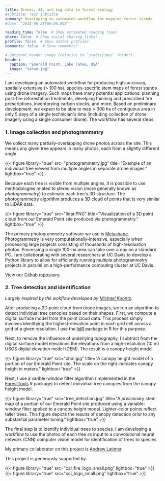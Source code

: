 ```yaml
---
title: Drones, AI, and big data in forest ecology
#subtitle: Test subtitle
summary: Developing an automated workflow for mapping forest stands
#date: "2018-06-28T00:00:00Z"

reading_time: false  # Show estimated reading time?
share: false  # Show social sharing links?
profile: false  # Show author profile?
comments: false  # Show comments?

# Optional header image (relative to `static/img/` folder).
header:
  caption: "Emerald Point, Lake Tahoe, USA"
  image: "tahoe.jpg"
---
```


I am developing an automated workflow for producing high-accuracy, spatially extensive (> 100 ha), species-specific stem maps of forest stands using drone imagery. Such maps have many potential applications: planning post-fire reforestation treatments, develping thinning and prescribed fire prescriptions, inventorying carbon stocks, and more. Based on preliminary development, we expect to be able to map > 300 ha of contiguous area in only 5 days of a single technician's time (including collection of drone imagery using a single consumer drone). The workflow has several steps:

### 1. Image collection and photogrammetry

We collect many partially-overlapping drone photos across the site. This means any given tree appears in many photos, each from a slightly different angle.

{{< figure library="true" src="photogrammetry.jpg" title="Example of an individual tree viewed from multiple angles in separate drone images." lightbox="true" >}}

Because each tree is visible from multiple angles, it is possible to use methodologies related to stereo vision (more generally known as *photogrammetry*) to estimate each tree's 3D structure. The photogrammetry algorithm produces a 3D cloud of points that is very similar to LiDAR data.

{{< figure library="true" src="lidar.PNG" title="Visualization of a 3D point cloud from our Emerald Point site produced via photogrammetry." lightbox="true" >}}

The primary photogrammetry software we use is [Metashape](https://www.agisoft.com/). Photogrammetry is very computationally-intensive, especially when processing large projects consisting of thousands of high-resoluation photos. Processing a single 100-ha area can take over a day on a standard PC. I am collaborating with several researchers at UC Davis to develop a Python library to allow for efficiently running multiple photogrammetry projects in parallel on a high-performance computing cluster at UC Davis.

View our [<i class="fab fa-github"></i> Github repository](https://github.com/ucdavis/metashape).


### 2. Tree detection and identification

*Largely inspired by the wokflow developed by [<i class="fab fa-github"></i> Michael Koontz](https://github.com/mikoontz/local-structure-wpb-severity).*

After producing a 3D point cloud from drone images, we run an algorithm to detect individual tree canopies based on their shapes. First, we compute a digital surface model from the point cloud data. This process simply involves identifying the highest-elevation point in each grid cell across a grid of a given resolution. I use the [lidR](https://cran.r-project.org/web/packages/lidR/index.html) package in R for this purpose.

Next, to remove the influence of underlying topography, I subtract from the digital surface model elevations the elevations from a high-resolution (10 m) USGS digital elevation model (DEM). The result is a canopy height model.

{{< figure library="true" src="chm.jpg" title="A canopy height model of a portion of our Emerald Point site. The scale on the right indicates canopy height in meters." lightbox="true" >}}

Next, I use a varible-window filter algorithm (implemented in the [ForestTools](https://cran.r-project.org/web/packages/ForestTools/) R package) to detect individual tree canopies from the canopy height model.

{{< figure library="true" src="tree_detection.jpg" title="A *preliminary* stem map of a portion of our Emerald Point site produced using a variable-window filter applied to a canopy height model. Lighter-color points reflect taller trees. This figure depicts the results of canopy detection prior to any substantial parameter tuning." lightbox="true" >}}

The final step is to identify individual trees to species. I am developing a workflow to use the photos of each tree as input to a convolutional neural network (CNN) computer vision model for identification of trees to species.

My primary collaborator on this project is [Andrew Latimer](https://www.plantsciences.ucdavis.edu/people/andrew-latimer).

This project is generously supported by:

{{< figure library="true" src="cal_fire_logo_small.png" lightbox="true" >}}{{< figure library="true" src="cci_logo_small.png" lightbox="true" >}}

